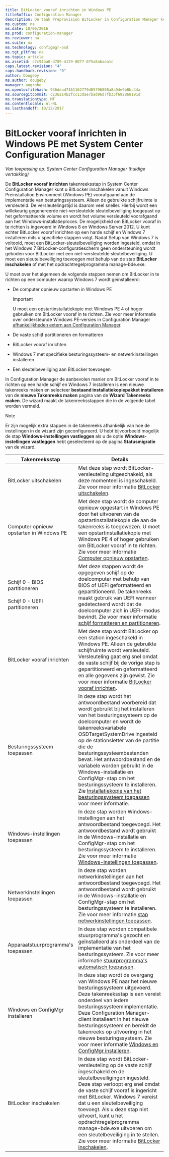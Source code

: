 ```yaml
---
title: BitLocker vooraf inrichten in Windows PE
titleSuffix: Configuration Manager
description: De taak Preprovision BitLocker in Configuration Manager kunt BitLocker vanuit Windows Preinstallation Environment voordat de implementatie van besturingssystemen.
ms.custom: na
ms.date: 10/06/2016
ms.prod: configuration-manager
ms.reviewer: na
ms.suite: na
ms.technology: configmgr-osd
ms.tgt_pltfrm: na
ms.topic: article
ms.assetid: c7c94ba0-d709-4129-8077-075a8abaea1c
caps.latest.revision: "4"
caps.handback.revision: "0"
author: Dougeby
ms.author: dougeby
manager: angrobe
ms.openlocfilehash: 936dead7461162779d85796808a8a94e9b8bc44a
ms.sourcegitcommit: c236214b2fcc13dae7bad96d7fb33f692868191d
ms.translationtype: MT
ms.contentlocale: nl-NL
ms.lasthandoff: 10/12/2017
---
```

# <a name="preprovision-bitlocker-in-windows-pe-with-system-center-configuration-manager"></a>BitLocker vooraf inrichten in Windows PE met System Center Configuration Manager

*Van toepassing op: System Center Configuration Manager (huidige vertakking)*

De **BitLocker vooraf inrichten** takenreeksstap in System Center Configuration Manager kunt u BitLocker inschakelen vanuit Windows Preinstallation Environment (Windows PE) voorafgaand aan de implementatie van besturingssysteem. Alleen de gebruikte schijfruimte is versleuteld. De versleutelingstijd is daarom veel sneller. Hierbij wordt een willekeurig gegenereerde niet-versleutelde sleutelbeveiliging toegepast op het geformatteerde volume en wordt het volume versleuteld voorafgaand aan het Windows-installatieproces. De mogelijkheid om BitLocker vooraf in te richten is ingevoerd in Windows 8 en Windows Server 2012. U kunt echter BitLocker vooraf inrichten op een harde schijf en Windows 7 installeren mits u specifieke stappen volgt. Nadat Setup van Windows 7 is voltooid, moet een BitLocker-sleutelbeveiliging worden ingesteld, omdat in het Windows 7 BitLocker-configuratiescherm geen ondersteuning wordt geboden voor BitLocker met een niet-versleutelde sleutelbeveiliging. U moet een sleutelbeveiliging toevoegen met behulp van de stap **BitLocker inschakelen** of met het opdrachtregelprogramma manage-bde.exe.  

 U moet over het algemeen de volgende stappen nemen om BitLocker in te richten op een computer waarop Windows 7 wordt geïnstalleerd:  

-   De computer opnieuw opstarten in Windows PE  

    > [!IMPORTANT]  
    >  U moet een opstartinstallatiekopie met Windows PE 4 of hoger gebruiken om BitLocker vooraf in te richten. Zie voor meer informatie over ondersteunde Windows PE-versies in Configuration Manager [afhankelijkheden extern aan Configuration Manager](../plan-design/infrastructure-requirements-for-operating-system-deployment.md#BKMK_ExternalDependencies).  

-   De vaste schijf partitioneren en formatteren  

-   BitLocker vooraf inrichten  

-   Windows 7 met specifieke besturingssysteem- en netwerkinstellingen installeren  

-   Een sleutelbeveiliging aan BitLocker toevoegen  

 In Configuration Manager de aanbevolen manier om BitLocker vooraf in te richten op een harde schijf en Windows 7 installeren is een nieuwe takenreeks maken en selecteer **bestaand installatiekopiepakket installeren** van de **nieuwe Takenreeks maken** pagina van de **Wizard Takenreeks maken**. De wizard maakt de takenreeksstappen die in de volgende tabel worden vermeld.  

> [!NOTE]  
>  Er zijn mogelijk extra stappen in de takenreeks afhankelijk van hoe de instellingen in de wizard zijn geconfigureerd. U hebt bijvoorbeeld mogelijk de stap **Windows-instellingen vastleggen** als u de optie **Windows-instellingen vastleggen** hebt geselecteerd op de pagina **Statusmigratie** van de wizard.  

|Takenreeksstap|Details|  
|------------------------|-------------|  
|BitLocker uitschakelen|Met deze stap wordt BitLocker-versleuteling uitgeschakeld, als deze momenteel is ingeschakeld. Zie voor meer informatie [BitLocker uitschakelen](../understand/task-sequence-steps.md#BKMK_DisableBitLocker).|  
|Computer opnieuw opstarten in Windows PE|Met deze stap wordt de computer opnieuw opgestart in Windows PE door het uitvoeren van de opstartinstallatiekopie die aan de takenreeks is toegewezen. U moet een opstartinstallatiekopie met Windows PE 4 of hoger gebruiken om BitLocker vooraf in te richten. Zie voor meer informatie [Computer opnieuw opstarten](../understand/task-sequence-steps.md#BKMK_RestartComputer).|  
|Schijf 0 - BIOS partitioneren<br /><br /> Schijf 0 - UEFI partitioneren|Met deze stappen wordt de opgegeven schijf op de doelcomputer met behulp van BIOS of UEFI geformatteerd en gepartitioneerd. De takenreeks maakt gebruik van UEFI wanneer gedetecteerd wordt dat de doelcomputer zich in UEFI-modus bevindt. Zie voor meer informatie [schijf formatteren en partitioneren](../understand/task-sequence-steps.md#BKMK_FormatandPartitionDisk).|  
|BitLocker vooraf inrichten|Met deze stap wordt BitLocker op een station ingeschakeld in Windows PE. Alleen de gebruikte schijfruimte wordt versleuteld. Versleuteling gaat erg snel omdat de vaste schijf bij de vorige stap is gepartitioneerd en geformatteerd en alle gegevens zijn gewist. Zie voor meer informatie [BitLocker vooraf inrichten](../understand/task-sequence-steps.md#BKMK_PreProvisionBitLocker).|  
|Besturingssysteem toepassen|In deze stap wordt het antwoordbestand voorbereid dat wordt gebruikt bij het installeren van het besturingssysteem op de doelcomputer en wordt de takenreeksvariabele OSDTargetSystemDrive ingesteld op de stationsletter van de partitie die de besturingssysteembestanden bevat. Het antwoordbestand en de variabele worden gebruikt in de Windows-installatie en ConfigMgr-stap om het besturingssysteem te installeren. Zie [Installatiekopie van het besturingssysteem toepassen](../understand/task-sequence-steps.md#BKMK_ApplyOperatingSystemImage) voor meer informatie.|  
|Windows-instellingen toepassen|In deze stap worden Windows-instellingen aan het antwoordbestand toegevoegd. Het antwoordbestand wordt gebruikt in de Windows-installatie en ConfigMgr-stap om het besturingssysteem te installeren. Zie voor meer informatie [Windows-instellingen toepassen](../understand/task-sequence-steps.md#BKMK_ApplyWindowsSettings).|  
|Netwerkinstellingen toepassen|In deze stap worden netwerkinstellingen aan het antwoordbestand toegevoegd. Het antwoordbestand wordt gebruikt in de Windows-installatie en ConfigMgr-stap om het besturingssysteem te installeren. Zie voor meer informatie [stap netwerkinstellingen toepassen](../understand/task-sequence-steps.md#BKMK_ApplyNetworkSettings).|  
|Apparaatstuurprogramma's toepassen|In deze stap worden compatibele stuurprogramma's gezocht en geïnstalleerd als onderdeel van de implementatie van het besturingssysteem. Zie voor meer informatie [stuurprogramma's automatisch toepassen](../understand/task-sequence-steps.md#BKMK_AutoApplyDrivers).|  
|Windows en ConfigMgr installeren|In deze stap wordt de overgang van Windows PE naar het nieuwe besturingssysteem uitgevoerd. Deze takenreeksstap is een vereist onderdeel van iedere besturingssysteemimplementatie. Deze Configuration Manager-client installeert in het nieuwe besturingssysteem en bereidt de takenreeks op uitvoering in het nieuwe besturingssysteem. Zie voor meer informatie [Windows en ConfigMgr installeren](../understand/task-sequence-steps.md#BKMK_SetupWindowsandConfigMgr).|  
|BitLocker inschakelen|In deze stap wordt BitLocker-versleuteling op de vaste schijf ingeschakeld en de sleutelbeveiligingen ingesteld. Deze stap verloopt erg snel omdat de vaste schijf vooraf is ingericht met BitLocker. Windows 7 vereist dat u een sleutelbeveiliging toevoegt. Als u deze stap niet uitvoert, kunt u het opdrachtregelprogramma manage-bde.exe uitvoeren om een sleutelbeveiliging in te stellen. Zie voor meer informatie [BitLocker inschakelen](../understand/task-sequence-steps.md#BKMK_EnableBitLocker).|  
